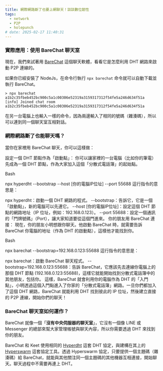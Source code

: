 ```yaml
---
title: 網際網路斷了也要上網聊天！談談數位韌性
tags:
  - network
  - P2P
  - holepunch
# date: 2025-02-17 11:40:31
---
```


### 實際應用：使用 BareChat 聊天室

現在，我們來試著用 [BareChat](https://github.com/gasolin/barechat) 這個聊天軟體，看看它是怎麼利用 DHT 網路來啟動 P2P 連線的。

如果你已經安裝了 NodeJs，在命令行執行 `npx barechat` 命令就可以自動下載並執行 BareChat。

```
> npx barechat a1b2c35fbeb452bc900c5a1c00306e52319a3159317312f54fe5a246d634f51a
[info] Joined chat room a1b2c35fbeb452bc900c5a1c00306e52319a3159317312f54fe5a246d634f51a
```

在另一台電腦上也輸入一樣的命令，因為兩邊輸入了相同的號碼（雜湊碼），所以可以連到同一個聊天室互相對話。

### 網際網路斷了也能聊天嗎？

當你在家裡用 BareChat 聊天，你可以這樣做：

設定一個 DHT 節點作為「啟動點」：
你可以讓家裡的一台電腦（比如你的筆電）先成為一個 DHT 節點，作為大家加入這個「分散式電話簿」的起始點。

Bash

npx hyperdht --bootstrap --host [你的電腦IP位址] --port 55688
這行指令的意思是：

npx hyperdht：啟動一個 DHT 網路的程式。
--bootstrap：告訴它，它是一個「啟動點」，新的電腦可以先連它。
--host [你的電腦IP位址]：設定這個 DHT 節點的網路地址（IP 位址，例如：192.168.0.123）。
--port 55688：設定一個通訊的「門牌號碼」（Port），讓大家知道要從這個門進來。
你的朋友用 BareChat 連接：
現在，你的朋友小明想跟你聊天。他啟動 BareChat 時，就需要告訴 BareChat 你電腦的地址（作為 DHT 的啟動點），這樣他才能找到你。

Bash

npx barechat --bootstrap=192.168.0.123:55688
這行指令的意思是：

npx barechat：啟動 BareChat 聊天程式。
--bootstrap=192.168.0.123:55688：告訴 BareChat，它應該先去連線你電腦上的那個 DHT 節點 (192.168.0.123:55688)，這樣它就能開始找到分散式電話簿中的其他朋友，包括你。
這樣，BareChat 就會利用你的電腦作為 DHT 的「入門點」，小明透過這個入門點進入了你家的「分散式電話簿」網路。一旦你們都加入了這個 DHT 網路，BareChat 就能利用 DHT 找到彼此的 IP 位址，然後建立直接的 P2P 連線，開始你們的聊天！

### BareChat 聊天室如何運作？

BareChat 就像一個「**沒有中央伺服器的聊天室**」，它沒有一個像 LINE 或 Messenger 的總部來幫大家管理帳號與聊天內容，所以你需要透過 DHT 來找到你的朋友。

BareChat 和 Keet 使用相同的 [Hyperdht](https://github.com/holepunchto/hyperdht) 這套 DHT 協定，與建構在其上的 [Hyperswarm](https://github.com/holepunchto/hyperswarm) 這套協定工具。透過 Hyperswarm 協定，只要提供一個主題碼（雜湊碼）給 BareChat，就能與其他關注同一個主題碼的其他機器互相連接，開始聊天。聊天過程中不需要再連上 DHT。
